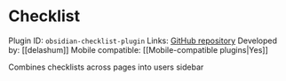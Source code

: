# Checklist

Plugin ID: `obsidian-checklist-plugin`
Links: [GitHub repository](https://github.com/delashum/obsidian-checklist-plugin)
Developed by: [[delashum]]
Mobile compatible: [[Mobile-compatible plugins|Yes]]

Combines checklists across pages into users sidebar
